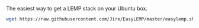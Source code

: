 The easiest way to get a LEMP stack on your Ubuntu box.

```sh
wget https://raw.githubusercontent.com/Jire/EasyLEMP/master/easylemp.sh && sh easylemp.sh
```